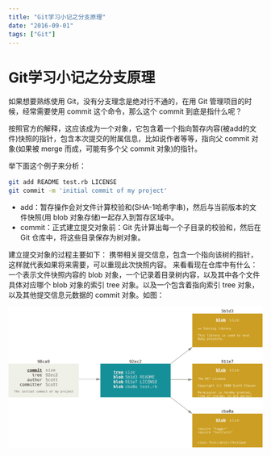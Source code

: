 ```yaml
---
title: "Git学习小记之分支原理"
date: "2016-09-01"
tags: ["Git"]
---
```

# Git学习小记之分支原理

如果想要熟练使用 Git，没有分支理念是绝对行不通的，在用 Git 管理项目的时候，经常需要使用 commit 这个命令，那么这个 commit 到底是指什么呢？

按照官方的解释，这应该成为一个对象，它包含着一个指向暂存内容(被add的文件)快照的指针，包含本次提交的附属信息，比如说作者等等，指向父 commit 对象(如果被 merge 而成，可能有多个父 commit 对象)的指针。

举下面这个例子来分析：

```bash
git add README test.rb LICENSE
git commit -m 'initial commit of my project'
```

- add：暂存操作会对文件计算校验和(SHA-1哈希字串)，然后与当前版本的文件快照(用 blob 对象存储)一起存入到暂存区域中。
- commit：正式建立提交对象前：Git 先计算出每一个子目录的校验和，然后在 Git 仓库中，将这些目录保存为树对象。

建立提交对象的过程主要如下：
携带相关提交信息，包含一个指向该树的指针，这样就代表如果将来需要，可以重现此次快照内容。
来看看现在仓库中有什么：
一个表示文件快照内容的 blob 对象，一个记录着目录树内容，以及其中各个文件具体对应哪个 blob 对象的索引 tree 对象。以及一个包含着指向索引 tree 对象，以及其他提交信息元数据的 commit 对象。如图：

![](a.png)
